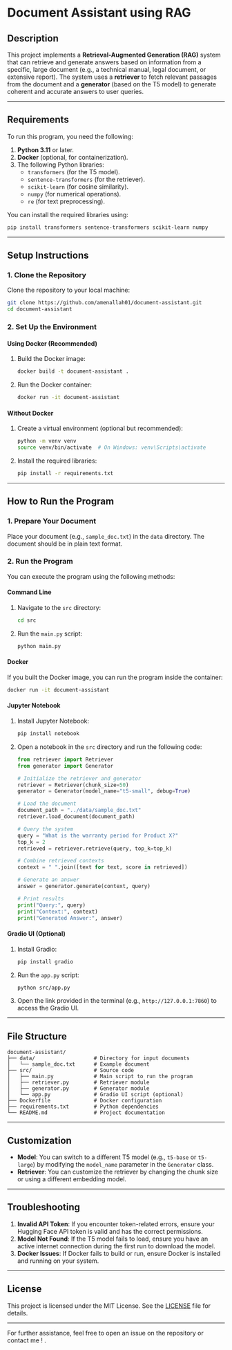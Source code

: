 # Document Assistant using RAG

## Description
This project implements a **Retrieval-Augmented Generation (RAG)** system that can retrieve and generate answers based on information from a specific, large document (e.g., a technical manual, legal document, or extensive report). The system uses a **retriever** to fetch relevant passages from the document and a **generator** (based on the T5 model) to generate coherent and accurate answers to user queries.

---

## Requirements
To run this program, you need the following:
1. **Python 3.11** or later.
2. **Docker** (optional, for containerization).
3. The following Python libraries:
   - `transformers` (for the T5 model).
   - `sentence-transformers` (for the retriever).
   - `scikit-learn` (for cosine similarity).
   - `numpy` (for numerical operations).
   - `re` (for text preprocessing). 

You can install the required libraries using:
```bash
pip install transformers sentence-transformers scikit-learn numpy
```

---

## Setup Instructions

### 1. Clone the Repository
Clone the repository to your local machine:
```bash
git clone https://github.com/amenallah01/document-assistant.git
cd document-assistant
```

### 2. Set Up the Environment
#### Using Docker (Recommended)
1. Build the Docker image:
   ```bash
   docker build -t document-assistant .
   ```
2. Run the Docker container:
   ```bash
   docker run -it document-assistant
   ```

#### Without Docker
1. Create a virtual environment (optional but recommended):
   ```bash
   python -m venv venv
   source venv/bin/activate  # On Windows: venv\Scripts\activate
   ```
2. Install the required libraries:
   ```bash
   pip install -r requirements.txt
   ```

---

## How to Run the Program

### 1. Prepare Your Document
Place your document (e.g., `sample_doc.txt`) in the `data` directory. The document should be in plain text format.

### 2. Run the Program
You can execute the program using the following methods:

#### Command Line
1. Navigate to the `src` directory:
   ```bash
   cd src
   ```
2. Run the `main.py` script:
   ```bash
   python main.py
   ```

#### Docker
If you built the Docker image, you can run the program inside the container:
```bash
docker run -it document-assistant
```

#### Jupyter Notebook
1. Install Jupyter Notebook:
   ```bash
   pip install notebook
   ```
2. Open a notebook in the `src` directory and run the following code:
   ```python
   from retriever import Retriever
   from generator import Generator

   # Initialize the retriever and generator
   retriever = Retriever(chunk_size=50)
   generator = Generator(model_name="t5-small", debug=True)

   # Load the document
   document_path = "../data/sample_doc.txt"
   retriever.load_document(document_path)

   # Query the system
   query = "What is the warranty period for Product X?"
   top_k = 2
   retrieved = retriever.retrieve(query, top_k=top_k)

   # Combine retrieved contexts
   context = " ".join([text for text, score in retrieved])
   
   # Generate an answer
   answer = generator.generate(context, query)

   # Print results
   print("Query:", query)
   print("Context:", context)
   print("Generated Answer:", answer)
   ```

#### Gradio UI (Optional)
1. Install Gradio:
   ```bash
   pip install gradio
   ```
2. Run the `app.py` script:
   ```bash
   python src/app.py
   ```
3. Open the link provided in the terminal (e.g., `http://127.0.0.1:7860`) to access the Gradio UI.

---

## File Structure
```
document-assistant/
├── data/                   # Directory for input documents
│   └── sample_doc.txt      # Example document
├── src/                    # Source code
│   ├── main.py             # Main script to run the program
│   ├── retriever.py        # Retriever module
│   ├── generator.py        # Generator module
│   └── app.py              # Gradio UI script (optional)
├── Dockerfile              # Docker configuration
├── requirements.txt        # Python dependencies
└── README.md               # Project documentation
```

---

## Customization
- **Model**: You can switch to a different T5 model (e.g., `t5-base` or `t5-large`) by modifying the `model_name` parameter in the `Generator` class.
- **Retriever**: You can customize the retriever by changing the chunk size or using a different embedding model.

---

## Troubleshooting
1. **Invalid API Token**: If you encounter token-related errors, ensure your Hugging Face API token is valid and has the correct permissions.
2. **Model Not Found**: If the T5 model fails to load, ensure you have an active internet connection during the first run to download the model.
3. **Docker Issues**: If Docker fails to build or run, ensure Docker is installed and running on your system.

---

## License
This project is licensed under the MIT License. See the [LICENSE](LICENSE) file for details.

---

For further assistance, feel free to open an issue on the repository or contact me ! .
